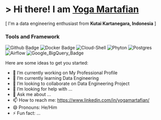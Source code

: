 # > Hi there! I am [Yoga Martafian](https://www.linkedin.com/in/yogamartafian/)
[ I'm a data engineering enthusiast from **Kutai Kartanegara, Indonesia** ]

### Tools and Framework
![Github Badge](https://img.shields.io/badge/Github-black?logo=github)
![Docker Badge](https://img.shields.io/badge/Docker-2496ED?logo=docker&logoColor=fff&style=flat-square)
![Cloud-Shell](https://img.shields.io/badge/Cloud-Shell-blue?logo=googlecloud)
![Phyton](https://img.shields.io/badge/Phyton-white?logo=python)
![Postgres](https://img.shields.io/badge/Postgres-blue?logo=postgresql&logoColor=white)
![Airflow](https://img.shields.io/badge/Airflow-green?logo=apacheairflow&logoColor=white)
![Google_BigQuery_Badge](https://img.shields.io/badge/BigQuery-white?logo=googlebigquery)

Here are some ideas to get you started:

- 🔭 I’m currently working on My Professional Profile
- 🌱 I’m currently learning Data Engineering
- 👯 I’m looking to collaborate on Data Engineering Project
- 🤔 I’m looking for help with ...
- 💬 Ask me about ...
- 📫 How to reach me: https://www.linkedin.com/in/yogamartafian/
- 😄 Pronouns: He/Him
- ⚡ Fun fact: ...
